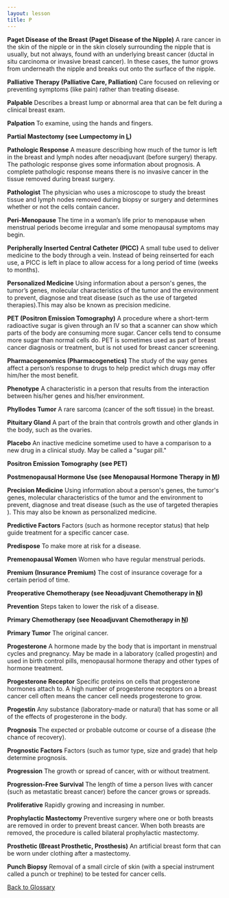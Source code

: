 ```yaml
---
layout: lesson
title: P
---
```


<a name="top"></a>

**Paget Disease of the Breast (Paget Disease of the Nipple)** 
A rare cancer in the skin of the nipple or in the skin closely surrounding the nipple that is usually, but not always, found with an underlying breast cancer (ductal in situ carcinoma or invasive breast cancer). In these cases, the tumor grows from underneath the nipple and breaks out onto the surface of the nipple.

**Palliative Therapy (Palliative Care, Palliation)** 
Care focused on relieving or preventing symptoms (like pain) rather than treating disease.

**Palpable** 
Describes a breast lump or abnormal area that can be felt during a clinical breast exam.

**Palpation** 
To examine, using the hands and fingers.

**Partial Mastectomy (see Lumpectomy in [L](/{{page.root}}/myhthelperEduContent/L/index.html))** 

**Pathologic Response** 
A measure describing how much of the tumor is left in the breast and lymph nodes after neoadjuvant (before surgery) therapy. The pathologic response gives some information about prognosis. A complete pathologic response means there is no invasive cancer in the tissue removed during breast surgery.

**Pathologist** 
The physician who uses a microscope to study the breast tissue and lymph nodes removed during biopsy or surgery and determines whether or not the cells contain cancer.
 
**Peri-Menopause** 
The time in a woman’s life prior to menopause when menstrual periods become irregular and some menopausal symptoms may begin.

**Peripherally Inserted Central Catheter (PICC)** 
A small tube used to deliver medicine to the body through a vein. Instead of being reinserted for each use, a PICC is left in place to allow access for a long period of time (weeks to months).

**Personalized Medicine** 
Using information about a person's genes, the tumor’s genes, molecular characteristics of the tumor and the environment to prevent, diagnose and treat disease (such as the use of targeted therapies).This may also be known as precision medicine.

**PET (Positron Emission Tomography)** 
A procedure where a short-term radioactive sugar is given through an IV so that a scanner can show which parts of the body are consuming more sugar. Cancer cells tend to consume more sugar than normal cells do. PET is sometimes used as part of breast cancer diagnosis or treatment, but is not used for breast cancer screening.

**Pharmacogenomics (Pharmacogenetics)** 
The study of the way genes affect a person’s response to drugs to help predict which drugs may offer him/her the most benefit.

**Phenotype** 
A characteristic in a person that results from the interaction between his/her genes and his/her environment.

**Phyllodes Tumor** 
A rare sarcoma (cancer of the soft tissue) in the breast.

**Pituitary Gland** 
A part of the brain that controls growth and other glands in the body, such as the ovaries.
 
**Placebo** 
An inactive medicine sometime used to have a comparison to a new drug in a clinical study. May be called a "sugar pill."

**Positron Emission Tomography (see PET)** 

**Postmenopausal Hormone Use (see Menopausal Hormone Therapy in [M](/{{page.root}}/myhthelperEduContent/M/index.html))** 

**Precision Medicine** 
Using information about a person's genes, the tumor's genes, molecular characteristics of the tumor and the environment to prevent, diagnose and treat disease (such as the use of targeted therapies ). This may also be known as personalized medicine.

**Predictive Factors** 
Factors (such as hormone receptor status) that help guide treatment for a specific cancer case.

**Predispose** 
To make more at risk for a disease.

**Premenopausal  Women** 
Women who have regular menstrual periods.

**Premium (Insurance Premium)** 
The cost of insurance coverage for a certain period of time.

**Preoperative Chemotherapy (see Neoadjuvant Chemotherapy in [N](/{{page.root}}/myhthelperEduContent/N/index.html))** 

**Prevention** 
Steps taken to lower the risk of a disease.

**Primary Chemotherapy (see Neoadjuvant Chemotherapy in [N](/{{page.root}}/myhthelperEduContent/N/index.html))** 

**Primary Tumor** 
The original cancer.
 
**Progesterone** 
A hormone made by the body that is important in menstrual cycles and pregnancy. May be made in a laboratory (called progestin) and used in birth control pills, menopausal hormone therapy and other types of hormone treatment.

**Progesterone Receptor** 
Specific proteins on cells that progesterone hormones attach to. A high number of progesterone receptors on a breast cancer cell often means the cancer cell needs progesterone to grow.

**Progestin** 
Any substance (laboratory-made or natural) that has some or all of the effects of progesterone in the body.

**Prognosis** 
The expected or probable outcome or course of a disease (the chance of recovery).

**Prognostic Factors** 
Factors (such as tumor type, size and grade) that help determine prognosis.

**Progression** 
The growth or spread of cancer, with or without treatment.

**Progression-Free Survival** 
The length of time a person lives with cancer (such as metastatic breast cancer) before the cancer grows or spreads.

**Proliferative** 
Rapidly growing and increasing in number.

**Prophylactic Mastectomy** 
Preventive surgery where one or both breasts are removed in order to prevent breast cancer. When both breasts are removed, the procedure is called bilateral prophylactic mastectomy.

**Prosthetic (Breast Prosthetic, Prosthesis)** 
An artificial breast form that can be worn under clothing after a mastectomy.

**Punch Biopsy** 
Removal of a small circle of skin (with a special instrument called a punch or trephine) to be tested for cancer cells.

<!--a href="#top">Back to top of page</a-->
<a href="https://scnslabutsa.github.io/myhthelperEduContent/Glossary/index.html">Back to Glossary</a>
